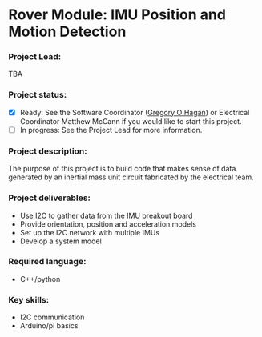 # Rover Module: IMU Position and Motion Detection

### Project Lead:
TBA

### Project status:
 - [x] Ready: See the Software Coordinator ([Gregory O'Hagan](https://github.com/Gregory-OHagan)) or Electrical Coordinator Matthew McCann if you would like to start this project.
 - [ ] In progress: See the Project Lead for more information.

### Project description:
The purpose of this project is to build code that makes sense of data generated by an
inertial mass unit circuit fabricated by the electrical team.

### Project deliverables:
 * Use I2C to gather data from the IMU breakout board
 * Provide orientation, position and acceleration models
 * Set up the I2C network with multiple IMUs
 * Develop a system model

### Required language:
 * C++/python

### Key skills:
 * I2C communication
 * Arduino/pi basics